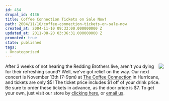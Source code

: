 ```yaml
---
id: 454
drupal_id: 4136
title: Coffee Connection Tickets on Sale Now!
path: 2004/11/10/coffee-connection-tickets-on-sale-now
created_at: 2004-11-10 09:33:00.000000000 Z
updated_at: 2011-08-20 03:36:31.000000000 Z
promoted: true
state: published
tags:
- Uncategorized
---
```

<a href="/store/index.shtml"><img align="right" src="http://www.reddingbrothers.com/images/buy.gif"></a>After 3 weeks of not hearing the Redding Brothers live, aren't you dying for their refreshing sound? Well, we've got relief on the way. Our next concert is November 13th (7-9pm) at <a href="http://www.theglassamulet.com/">The Coffee Connection</a> in Hurricane, and tickets are only $5! The ticket price includes $1 off of your drink price. Be sure to order these tickets in advance, as the door price is $7. To get your own, just visit our store by <a href="/store/index.shtml">clicking here</a>, or <a href="mailto:theband@reddingbrothers.com">email us</a>.
